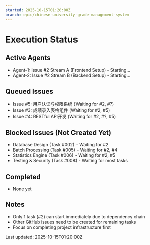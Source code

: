 ```yaml
---
started: 2025-10-15T01:20:00Z
branch: epic/chinese-university-grade-management-system
---
```


# Execution Status

## Active Agents
- Agent-1: Issue #2 Stream A (Frontend Setup) - Starting...
- Agent-2: Issue #2 Stream B (Backend Setup) - Starting...

## Queued Issues
- Issue #5: 用户认证与权限系统 (Waiting for #2, #?)
- Issue #3: 成绩录入表格组件 (Waiting for #2, #5)
- Issue #4: RESTful API开发 (Waiting for #2, #?, #5)

## Blocked Issues (Not Created Yet)
- Database Design (Task #002) - Waiting for #2
- Batch Processing (Task #005) - Waiting for #2, #4
- Statistics Engine (Task #006) - Waiting for #2, #5
- Testing & Security (Task #008) - Waiting for most tasks

## Completed
- None yet

## Notes
- Only 1 task (#2) can start immediately due to dependency chain
- Other GitHub issues need to be created for remaining tasks
- Focus on completing project infrastructure first

Last updated: 2025-10-15T01:20:00Z